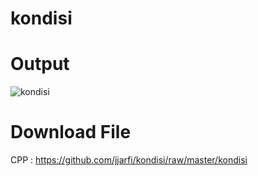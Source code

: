 # kondisi
# Output
![kondisi](https://user-images.githubusercontent.com/41277856/45903572-32e06900-bdb8-11e8-9262-fb0ad1f6e56b.png)
# Download File
CPP : https://github.com/jjarfi/kondisi/raw/master/kondisi
